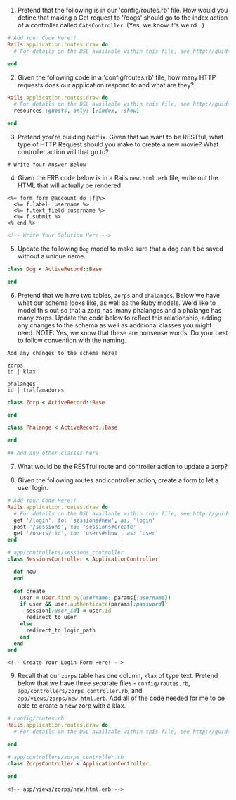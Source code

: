 1. Pretend that the following is in our 'config/routes.rb' file. How would you define that making a Get request to '/dogs' should go to the index action of a controller called `CatsController`. (Yes, we know it's weird...)

```ruby
# Add Your Code Here!!
Rails.application.routes.draw do
  # For details on the DSL available within this file, see http://guides.rubyonrails.org/routing.html

end
```

2. Given the following code in a 'config/routes.rb' file, how many HTTP requests does our application respond to and what are they?

```ruby
Rails.application.routes.draw do
  # For details on the DSL available within this file, see http://guides.rubyonrails.org/routing.html
  resources :guests, only: [:index, :show]

end
```

3. Pretend you're building Netflix. Given that we want to be RESTful, what type of HTTP Request should you make to create a new movie? What controller action will that go to?

```
# Write Your Answer Below
```

4. Given the ERB code below is in a Rails `new.html.erb` file, write out the HTML that will actually be rendered.

```erb
<%= form_form @account do |f|%>
  <%= f.label :username %>
  <%= f.text_field :username %>
  <%= f.submit %>
<% end %>
```

```html
<!-- Write Your Solution Here -->

```

5. Update the following `Dog` model to make sure that a dog can't be saved without a unique name.

```ruby
class Dog < ActiveRecord::Base

end
```

6. Pretend that we have two tables, `zorps` and `phalanges`. Below we have what our schema looks like, as well as the Ruby models. We'd like to model this out so that a zorp has_many phalanges and a phalange has many zorps. Update the code below to reflect this relationship, adding any changes to the schema as well as additional classes you might need. NOTE: Yes, we know that these are nonsense words. Do your best to follow convention with the naming.

```
Add any changes to the schema here!

zorps
id | klax

phalanges
id | tralfamadores
```


```ruby
class Zorp < ActiveRecord::Base

end

class Phalange < ActiveRecord::Base

end

## Add any other classes here
```

7. What would be the RESTful route and controller action to update a zorp?

8. Given the following routes and controller action, create a form to let a user login.

```ruby
# Add Your Code Here!!
Rails.application.routes.draw do
  # For details on the DSL available within this file, see http://guides.rubyonrails.org/routing.html
  get '/login', to: 'sessions#new', as: 'login'
  post '/sessions', to: 'sessions#create'
  get '/users/:id', to: 'users#show', as: 'user'
end
```

```ruby
# app/controllers/sessions_controller
class SessionsController < ApplicationController

  def new
  end

  def create
    user = User.find_by(username: params[:username])
    if user && user.authenticate(params[:password])
      session[:user_id] = user.id
      redirect_to user
    else
      redirect_to login_path
    end
  end
end
```

```ERB
<!-- Create Your Login Form Here! -->

```

9. Recall that our `zorps` table has one column, `klax` of type text. Pretend below that we have three separate files - `config/routes.rb`, `app/controllers/zorps_controller.rb`,  and `app/views/zorps/new.html.erb`. Add all of the code needed for me to be able to create a new zorp with a klax.

```ruby
# config/routes.rb
Rails.application.routes.draw do
  # For details on the DSL available within this file, see http://guides.rubyonrails.org/routing.html

end
```

```ruby
# app/controllers/zorps_controller.rb
class ZorpsController < ApplicationController

end
```

```ERB
<!-- app/views/zorps/new.html.erb -->

```
